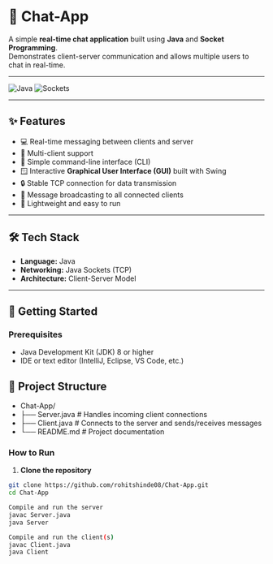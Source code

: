# 💬 Chat-App

A simple **real-time chat application** built using **Java** and **Socket Programming**.  
Demonstrates client-server communication and allows multiple users to chat in real-time.  

---

![Java](https://img.shields.io/badge/Language-Java-orange?style=flat-square) ![Sockets](https://img.shields.io/badge/Networking-Sockets-blue?style=flat-square)

---

## ✨ Features

- 💻 Real-time messaging between clients and server  
- 👥 Multi-client support  
- 📝 Simple command-line interface (CLI)
- 🪟 Interactive **Graphical User Interface (GUI)** built with Swing  
- 🔒 Stable TCP connection for data transmission  
- 📡 Message broadcasting to all connected clients  
- 🚀 Lightweight and easy to run

---

## 🛠 Tech Stack

- **Language:** Java  
- **Networking:** Java Sockets (TCP)  
- **Architecture:** Client-Server Model  

---

## 🚀 Getting Started

### Prerequisites

- Java Development Kit (JDK) 8 or higher  
- IDE or text editor (IntelliJ, Eclipse, VS Code, etc.)

   
## 📂 Project Structure
- Chat-App/
- ├── Server.java     # Handles incoming client connections
- ├── Client.java     # Connects to the server and sends/receives messages
- └── README.md       # Project documentation


### How to Run

1. **Clone the repository**

```bash
git clone https://github.com/rohitshinde08/Chat-App.git
cd Chat-App

Compile and run the server
javac Server.java
java Server

Compile and run the client(s)
javac Client.java
java Client

